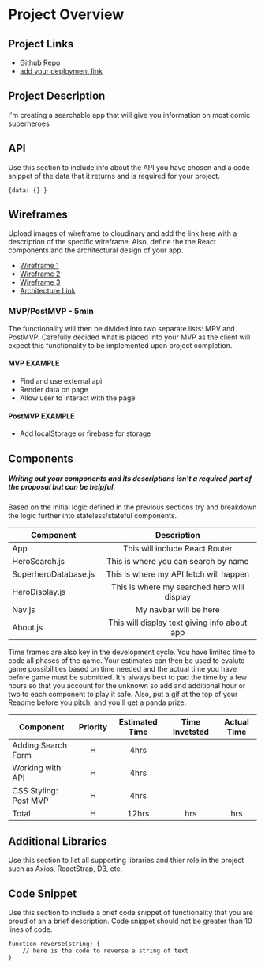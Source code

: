 # Project Overview

## Project Links

- [Github Repo](https://github.com/acurunner79/unit2project.git)
- [add your deployment link]()

## Project Description

I'm creating a searchable app that will give you information on most comic superheroes

## API

Use this section to include info about the API you have chosen and a code snippet of the data that it returns and is required for your project. 


```
{data: {} }
```


## Wireframes

Upload images of wireframe to cloudinary and add the link here with a description of the specific wireframe. Also, define the the React components and the architectural design of your app.

- [Wireframe 1](http://res.cloudinary.com/acurunner79/image/upload/v1610734760/IMG_2723_gek0qk.heic)
- [Wireframe 2](http://res.cloudinary.com/acurunner79/image/upload/v1610734731/IMG_2724_ztg3np.heic)
- [Wireframe 3](http://res.cloudinary.com/acurunner79/image/upload/v1610734718/IMG_2725_gg1ahi.heic)
- [Architecture Link](http://res.cloudinary.com/acurunner79/image/upload/v1610739374/IMG_2726_joyslf.heic)


### MVP/PostMVP - 5min

The functionality will then be divided into two separate lists: MPV and PostMVP.  Carefully decided what is placed into your MVP as the client will expect this functionality to be implemented upon project completion.  

#### MVP EXAMPLE
- Find and use external api 
- Render data on page 
- Allow user to interact with the page

#### PostMVP EXAMPLE

- Add localStorage or firebase for storage

## Components
##### Writing out your components and its descriptions isn't a required part of the proposal but can be helpful.

Based on the initial logic defined in the previous sections try and breakdown the logic further into stateless/stateful components. 

| Component | Description | 
| --- | :---: |  
| App | This will include React Router| 
| HeroSearch.js | This is where you can search by name | 
| SuperheroDatabase.js | This is where my API fetch will happen | 
| HeroDisplay.js | This is where my searched hero will display | 
| Nav.js | My navbar will be here | 
| About.js | This will display text giving info about app | 


Time frames are also key in the development cycle.  You have limited time to code all phases of the game.  Your estimates can then be used to evalute game possibilities based on time needed and the actual time you have before game must be submitted. It's always best to pad the time by a few hours so that you account for the unknown so add and additional hour or two to each component to play it safe. Also, put a gif at the top of your Readme before you pitch, and you'll get a panda prize.

| Component | Priority | Estimated Time | Time Invetsted | Actual Time |
| --- | :---: |  :---: | :---: | :---: |
| Adding Search Form | H | 4hrs|  |  |
| Working with API | H | 4hrs |  |  |
| CSS Styling: Post MVP | H | 4hrs |  |  |
| Total | H | 12hrs| hrs | hrs |

## Additional Libraries
 Use this section to list all supporting libraries and thier role in the project such as Axios, ReactStrap, D3, etc. 

## Code Snippet

Use this section to include a brief code snippet of functionality that you are proud of an a brief description.  Code snippet should not be greater than 10 lines of code. 

```
function reverse(string) {
	// here is the code to reverse a string of text
}
```

